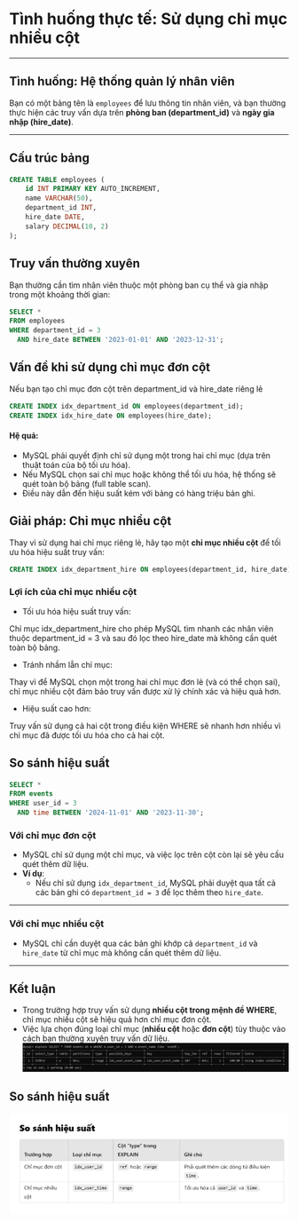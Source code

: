 # **Tình huống thực tế: Sử dụng chỉ mục nhiều cột**

---

## **Tình huống: Hệ thống quản lý nhân viên**
Bạn có một bảng tên là `employees` để lưu thông tin nhân viên, và bạn thường thực hiện các truy vấn dựa trên **phòng ban (department_id)** và **ngày gia nhập (hire_date)**.

---

## **Cấu trúc bảng**
```sql
CREATE TABLE employees (
    id INT PRIMARY KEY AUTO_INCREMENT,
    name VARCHAR(50),
    department_id INT,
    hire_date DATE,
    salary DECIMAL(10, 2)
);
```
## Truy vấn thường xuyên

Bạn thường cần tìm nhân viên thuộc một phòng ban cụ thể và gia nhập trong một khoảng thời gian:
```sql
SELECT * 
FROM employees 
WHERE department_id = 3 
  AND hire_date BETWEEN '2023-01-01' AND '2023-12-31';
  ```

## Vấn đề khi sử dụng chỉ mục đơn cột

Nếu bạn tạo chỉ mục đơn cột trên department_id và hire_date riêng lẻ

```sql
CREATE INDEX idx_department_id ON employees(department_id);
CREATE INDEX idx_hire_date ON employees(hire_date);
  ```
#### Hệ quả:
- MySQL phải quyết định chỉ sử dụng một trong hai chỉ mục (dựa trên thuật toán của bộ tối ưu hóa).
- Nếu MySQL chọn sai chỉ mục hoặc không thể tối ưu hóa, hệ thống sẽ quét toàn bộ bảng (full table scan).
- Điều này dẫn đến hiệu suất kém với bảng có hàng triệu bản ghi.

## **Giải pháp: Chỉ mục nhiều cột**

Thay vì sử dụng hai chỉ mục riêng lẻ, hãy tạo một **chỉ mục nhiều cột** để tối ưu hóa hiệu suất truy vấn:

```sql
CREATE INDEX idx_department_hire ON employees(department_id, hire_date);
  ```
### Lợi ích của chỉ mục nhiều cột
- Tối ưu hóa hiệu suất truy vấn:

Chỉ mục idx_department_hire cho phép MySQL tìm nhanh các nhân viên thuộc department_id = 3 và sau đó lọc theo hire_date mà không cần quét toàn bộ bảng.
- Tránh nhầm lẫn chỉ mục:

Thay vì để MySQL chọn một trong hai chỉ mục đơn lẻ (và có thể chọn sai), chỉ mục nhiều cột đảm bảo truy vấn được xử lý chính xác và hiệu quả hơn.

- Hiệu suất cao hơn:

Truy vấn sử dụng cả hai cột trong điều kiện WHERE sẽ nhanh hơn nhiều vì chỉ mục đã được tối ưu hóa cho cả hai cột.

## **So sánh hiệu suất**

```sql
SELECT * 
FROM events 
WHERE user_id = 3 
  AND time BETWEEN '2024-11-01' AND '2023-11-30';
  ```

### **Với chỉ mục đơn cột**
- MySQL chỉ sử dụng một chỉ mục, và việc lọc trên cột còn lại sẽ yêu cầu quét thêm dữ liệu.
- **Ví dụ**:
  - Nếu chỉ sử dụng `idx_department_id`, MySQL phải duyệt qua tất cả các bản ghi có `department_id = 3` để lọc thêm theo `hire_date`.

---

### **Với chỉ mục nhiều cột**
- MySQL chỉ cần duyệt qua các bản ghi khớp cả `department_id` và `hire_date` từ chỉ mục mà không cần quét thêm dữ liệu.

---

## **Kết luận**
- Trong trường hợp truy vấn sử dụng **nhiều cột trong mệnh đề WHERE**, chỉ mục nhiều cột sẽ hiệu quả hơn chỉ mục đơn cột.
- Việc lựa chọn đúng loại chỉ mục (**nhiều cột** hoặc **đơn cột**) tùy thuộc vào cách bạn thường xuyên truy vấn dữ liệu.
![alt text](sosanh.png)

## So sánh hiệu suất
![alt text](KETQUA.png)